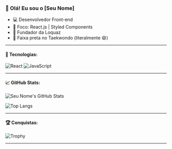 ### 👋 Olá! Eu sou o [Seu Nome]

- 💻 Desenvolvedor Front-end
- 🎯 Foco: React.js | Styled Components
- 🚀 Fundador da Loquaz
- 🥋 Faixa preta no Taekwondo (literalmente 😄)

---

#### 🧰 Tecnologias:
![React](https://img.shields.io/badge/-React-black?style=flat-square&logo=react)
![JavaScript](https://img.shields.io/badge/-JavaScript-black?style=flat-square&logo=javascript)

---

#### 📈 GitHub Stats:
![Seu Nome's GitHub Stats](https://github-readme-stats.vercel.app/api?username=SEU-USUARIO&show_icons=true&theme=tokyonight)

![Top Langs](https://github-readme-stats.vercel.app/api/top-langs/?username=SEU-USUARIO&layout=compact&theme=tokyonight)

---

#### 🏆 Conquistas:
![Trophy](https://github-profile-trophy.vercel.app/?username=SEU-USUARIO&theme=onestar&row=1&column=7)

---
